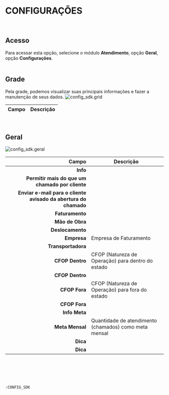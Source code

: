 # CONFIGURAÇÕES
<br>

## Acesso
Para acessar esta opção, selecione o módulo **Atendimento**, opção **Geral**, opção **Configurações**.
<br>
<br>

## Grade
Pela grade, podemos visualizar suas principais informações e fazer a manutenção de seus dados.
![config_sdk.grid](https://raw.githubusercontent.com/netforcews/docs-erp/master/atendimento/imagens/config_sdk.grid.png)

Campo | Descrição
--:|---
<br>

## Geral
![config_sdk.geral](https://raw.githubusercontent.com/netforcews/docs-erp/master/atendimento/imagens/config_sdk.geral.png)

Campo | Descrição
--:|---
**Info** | 
**Permitir mais do que um chamado por cliente** | 
**Enviar e-mail para o cliente avisado da abertura do chamado** | 
**Faturamento** | 
**Mão de Obra** | 
**Deslocamento** | 
**Empresa** | Empresa de Faturamento
**Transportadora** | 
**CFOP Dentro** | CFOP (Natureza de Operação) para dentro do estado
**CFOP Dentro** | 
**CFOP Fora** | CFOP (Natureza de Operação) para fora do estado
**CFOP Fora** | 
**Info Meta** | 
**Meta Mensal** | Quantidade de atendimento (chamados) como meta mensal
**Dica** | 
**Dica** | 
<br>
<br>
<br>
<br>

```:CONFIG_SDK```
